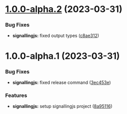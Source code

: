 # [1.0.0-alpha.2](https://github.com/kirangadhave/signallingjs/compare/signallingjs@1.0.0-alpha.1...signallingjs@1.0.0-alpha.2) (2023-03-31)


### Bug Fixes

* **signallingjs:** fixed output types ([c8ae312](https://github.com/kirangadhave/signallingjs/commit/c8ae31295fdceace3fc98503002302312a488d16))

# 1.0.0-alpha.1 (2023-03-31)


### Bug Fixes

* **signallingjs:** fixed release command ([3ec453e](https://github.com/kirangadhave/signallingjs/commit/3ec453e5b3c1957d5bf3d28a64a9cbf70adb462e))


### Features

* **signallingjs:** setup signallingjs project ([8a95116](https://github.com/kirangadhave/signallingjs/commit/8a95116f1f5b2f0247838bd7f802d99a4d234d9b))
